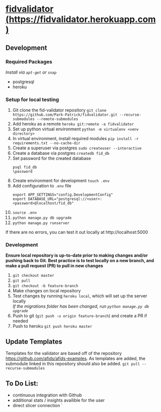 # [fidvalidator (https://fidvalidator.herokuapp.com)](fidvalidator.herokuapp.com)

## Development
### Required Packages
_Install via `apt-get` or `snap`_
* postgresql
* heroku

### Setup for local testing
1. Git clone the fid-validator repository `git clone https://github.com/Park-Patrick/fidvalidator.git --recurse-submodules --remote-submodules` 
2. Add heroku as a remote `heroku git:remote -a fidvalidator`
3. Set up python virtual environment `python -m virtualenv <venv directory>`
4. In virtual environment, install required modules `pip install -r requirements.txt --no-cache-dir`
5. Create a superuser via postgres `sudo createuser --interactive` 
6. Create a database via postgres `createdb fid_db`
7. Set password for the created database 
    ```
    psql fid_db 
    \password
    ```
8. Create environment for development `touch .env`
9. Add configuration to `.env` file 
   ```
   export APP_SETTINGS="config.DevelopmentConfig"
   export DATABASE_URL="postgresql://<user>:<password>@localhost/fid_db"
   ```
10. `source .env`
11. `python manage.py db upgrade`
12. `python manage.py runserver`

If there are no errors, you can test it out locally at http://localhost:5000

### Development
**Ensure local repository is up-to-date prior to making changes and/or pushing back to Git. Best practice is to test locally on a new branch, and make a pull request (PR) to pull in new changes**
1. `git checkout master`
2. `git pull`
3. `git checkout -b feature-branch`
4. Make changes on local repository 
2. Test changes by running `heroku local`, which will set up the server locally \
_If the migrations folder has been changed, run `python manage.py db upgrade`_
3. Push to git (`git push -u origin feature-branch`) and create a PR if needed
4. Push to heroku `git push heroku master`


## Update Templates
Templates for the validator are based off of the repository https://github.com/afids/afids-examples. As templates are added, the submodule linked in this repository should also be added.
`git pull --recurse-submodules`


## To Do List:
* continuous integration with Github
* additional stats / insights availible for the user
* direct slicer connection
`
